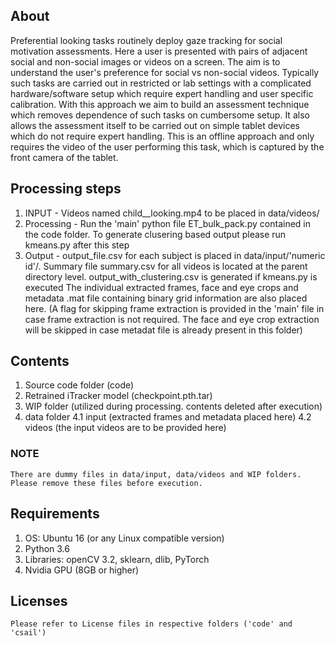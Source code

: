 ## About ##
Preferential looking tasks routinely deploy gaze tracking for social motivation assessments. Here a user is presented with pairs of adjacent social and non-social images or videos on a screen. The aim is to understand the user's preference for social vs non-social videos. Typically such tasks are carried out in restricted or lab settings with a complicated hardware/software setup which require expert handling and user specific calibration. 
With this approach we aim to build an assessment technique which removes dependence of such tasks on cumbersome setup. It also allows the assessment itself to be carried out on simple tablet devices which do not require expert handling. This is an offline approach and only requires the video of the user performing this task, which is captured by the front camera of the tablet.

## Processing steps ##
1. INPUT - Videos named child_<numeric id>_looking.mp4 to be placed in data/videos/
2. Processing - Run the 'main' python file ET_bulk_pack.py contained in the code folder. To generate clusering based output please run kmeans.py after this step
3. Output - output_file.csv for each subject is placed in data/input/'numeric id'/. Summary file summary.csv for all videos is located at the parent directory level. output_with_clustering.csv is generated if kmeans.py is executed
The individual extracted frames, face and eye crops and metadata .mat file containing binary grid information are also placed here. (A flag for skipping frame extraction is provided in the 'main' file in case frame extraction is not required. The face and eye crop extraction will be skipped in case metadat file is already present in this folder)

## Contents ##
1. Source code folder (code)
2. Retrained iTracker model (checkpoint.pth.tar)
3. WIP folder (utilized during processing. contents deleted after execution)
4. data folder 
4.1 input (extracted frames and metadata placed here)
4.2 videos (the input videos are to be provided here)

### NOTE ###
    There are dummy files in data/input, data/videos and WIP folders. Please remove these files before execution.

## Requirements ##
1. OS: Ubuntu 16 (or any Linux compatible version)
2. Python 3.6
3. Libraries: openCV 3.2, sklearn, dlib, PyTorch
4. Nvidia GPU (8GB or higher)

## Licenses ##
    Please refer to License files in respective folders ('code' and 'csail')

